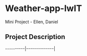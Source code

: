 # Weather-app-lwIT

Mini Project - Ellen, Daniel

Project Description
-------------------

----------|--------------|
